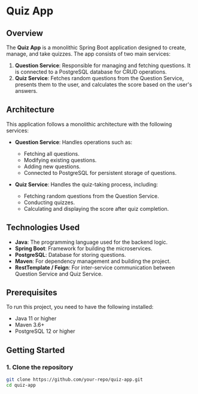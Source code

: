 # Quiz App

## Overview
The **Quiz App** is a monolithic Spring Boot application designed to create, manage, and take quizzes. The app consists of two main services:

1. **Question Service**: Responsible for managing and fetching questions. It is connected to a PostgreSQL database for CRUD operations.
2. **Quiz Service**: Fetches random questions from the Question Service, presents them to the user, and calculates the score based on the user's answers.

## Architecture
This application follows a monolithic architecture with the following services:

- **Question Service**: Handles operations such as:
  - Fetching all questions.
  - Modifying existing questions.
  - Adding new questions.
  - Connected to PostgreSQL for persistent storage of questions.

- **Quiz Service**: Handles the quiz-taking process, including:
  - Fetching random questions from the Question Service.
  - Conducting quizzes.
  - Calculating and displaying the score after quiz completion.

## Technologies Used
- **Java**: The programming language used for the backend logic.
- **Spring Boot**: Framework for building the microservices.
- **PostgreSQL**: Database for storing questions.
- **Maven**: For dependency management and building the project.
- **RestTemplate / Feign**: For inter-service communication between Question Service and Quiz Service.

## Prerequisites
To run this project, you need to have the following installed:

- Java 11 or higher
- Maven 3.6+
- PostgreSQL 12 or higher

## Getting Started

### 1. Clone the repository
```bash
git clone https://github.com/your-repo/quiz-app.git
cd quiz-app


